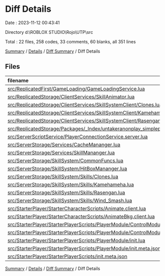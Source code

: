 # Diff Details

Date : 2023-11-12 00:43:41

Directory d:\\ROBLOX STUDIO\\Rojo\\UTP\\src

Total : 22 files,  258 codes, 33 comments, 60 blanks, all 351 lines

[Summary](results.md) / [Details](details.md) / [Diff Summary](diff.md) / Diff Details

## Files
| filename | language | code | comment | blank | total |
| :--- | :--- | ---: | ---: | ---: | ---: |
| [src/ReplicatedFirst/GameLoading/GameLoadingService.lua](/src/ReplicatedFirst/GameLoading/GameLoadingService.lua) | Lua | -1 | 1 | 0 | 0 |
| [src/ReplicatedStorage/ClientServices/SkillAnimator.lua](/src/ReplicatedStorage/ClientServices/SkillAnimator.lua) | Lua | -1 | 0 | -8 | -9 |
| [src/ReplicatedStorage/ClientServices/SkillSystemClient/Clones.lua](/src/ReplicatedStorage/ClientServices/SkillSystemClient/Clones.lua) | Lua | 23 | 2 | 8 | 33 |
| [src/ReplicatedStorage/ClientServices/SkillSystemClient/Kamehameha.lua](/src/ReplicatedStorage/ClientServices/SkillSystemClient/Kamehameha.lua) | Lua | 27 | 0 | 11 | 38 |
| [src/ReplicatedStorage/ClientServices/SkillSystemClient/Rasengan.lua](/src/ReplicatedStorage/ClientServices/SkillSystemClient/Rasengan.lua) | Lua | 125 | 0 | 23 | 148 |
| [src/ReplicatedStorage/Packages/_Index/untakeranonplay_simplepath@0.1.1/simplepath/src/ReplicatedStorage/SimplePath/init.lua](/src/ReplicatedStorage/Packages/_Index/untakeranonplay_simplepath@0.1.1/simplepath/src/ReplicatedStorage/SimplePath/init.lua) | Lua | 16 | 4 | -2 | 18 |
| [src/ServerScriptService/PlayerConnectionService.server.lua](/src/ServerScriptService/PlayerConnectionService.server.lua) | Lua | 0 | 1 | 0 | 1 |
| [src/ServerStorage/Services/CacheMananger.lua](/src/ServerStorage/Services/CacheMananger.lua) | Lua | 0 | 0 | -10 | -10 |
| [src/ServerStorage/Services/SkillMananger.lua](/src/ServerStorage/Services/SkillMananger.lua) | Lua | 4 | 0 | -2 | 2 |
| [src/ServerStorage/SkillSystem/CommonFuncs.lua](/src/ServerStorage/SkillSystem/CommonFuncs.lua) | Lua | 5 | 0 | 4 | 9 |
| [src/ServerStorage/SkillSystem/HitBoxMananger.lua](/src/ServerStorage/SkillSystem/HitBoxMananger.lua) | Lua | 2 | 0 | 0 | 2 |
| [src/ServerStorage/SkillSystem/Skills/Clones.lua](/src/ServerStorage/SkillSystem/Skills/Clones.lua) | Lua | 62 | 1 | 18 | 81 |
| [src/ServerStorage/SkillSystem/Skills/Kamehameha.lua](/src/ServerStorage/SkillSystem/Skills/Kamehameha.lua) | Lua | 25 | 0 | 6 | 31 |
| [src/ServerStorage/SkillSystem/Skills/Rasengan.lua](/src/ServerStorage/SkillSystem/Skills/Rasengan.lua) | Lua | 20 | 0 | 11 | 31 |
| [src/ServerStorage/SkillSystem/Skills/Wind_Smash.lua](/src/ServerStorage/SkillSystem/Skills/Wind_Smash.lua) | Lua | -1 | 1 | 0 | 0 |
| [src/StarterPlayer/StarterCharacterScripts/Animate.client.lua](/src/StarterPlayer/StarterCharacterScripts/Animate.client.lua) | Lua | 0 | 1 | 3 | 4 |
| [src/StarterPlayer/StarterCharacterScripts/AnimateBkg.client.lua](/src/StarterPlayer/StarterCharacterScripts/AnimateBkg.client.lua) | Lua | -634 | -47 | -124 | -805 |
| [src/StarterPlayer/StarterPlayerScripts/PlayerModule/ControlModule/init.lua](/src/StarterPlayer/StarterPlayerScripts/PlayerModule/ControlModule/init.lua) | Lua | 548 | 66 | 112 | 726 |
| [src/StarterPlayer/StarterPlayerScripts/PlayerModule/ControlModule/init.meta.json](/src/StarterPlayer/StarterPlayerScripts/PlayerModule/ControlModule/init.meta.json) | JSON | 3 | 0 | 0 | 3 |
| [src/StarterPlayer/StarterPlayerScripts/PlayerModule/init.lua](/src/StarterPlayer/StarterPlayerScripts/PlayerModule/init.lua) | Lua | 29 | 3 | 10 | 42 |
| [src/StarterPlayer/StarterPlayerScripts/PlayerModule/init.meta.json](/src/StarterPlayer/StarterPlayerScripts/PlayerModule/init.meta.json) | JSON | 3 | 0 | 0 | 3 |
| [src/StarterPlayer/StarterPlayerScripts/init.meta.json](/src/StarterPlayer/StarterPlayerScripts/init.meta.json) | JSON | 3 | 0 | 0 | 3 |

[Summary](results.md) / [Details](details.md) / [Diff Summary](diff.md) / Diff Details